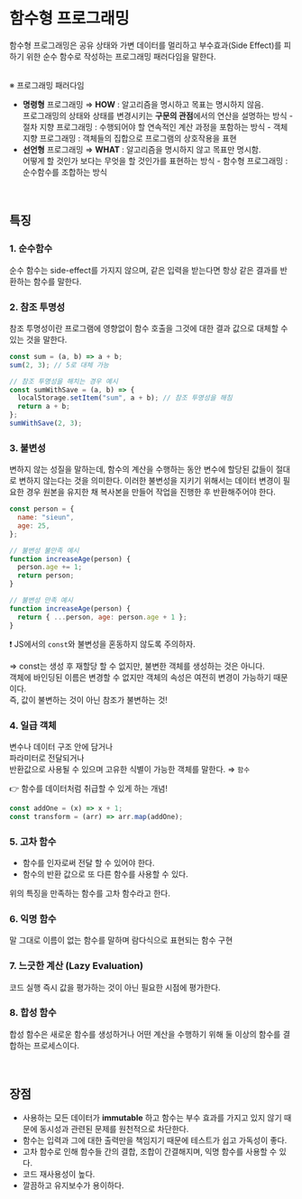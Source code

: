 # 함수형 프로그래밍

함수형 프로그래밍은 공유 상태와 가변 데이터를 멀리하고 부수효과(Side Effect)를 피하기 위한 순수 함수로 작성하는 프로그래밍 패러다임을 말한다.

<br/>
※ 프로그래밍 패러다임

- **명령형** 프로그래밍 ⇒ **HOW** : 알고리즘을 명시하고 목표는 명시하지 않음. <br/>
  프로그래밍의 상태와 상태를 변경시키는 **구문의 관점**에서의 연산을 설명하는 방식 - 절차 지향 프로그래밍 : 수행되어야 할 연속적인 계산 과정을 포함하는 방식 - 객체 지향 프로그래밍 : 객체들의 집합으로 프로그램의 상호작용을 표현
- **선언형** 프로그래밍 ⇒ **WHAT** : 알고리즘을 명시하지 않고 목표만 명시함.<br/>
  어떻게 할 것인가 보다는 무엇을 할 것인가를 표현하는 방식 - 함수형 프로그래밍 : 순수함수를 조합하는 방식

<br/>

## 특징

### 1. 순수함수

순수 함수는 side-effect를 가지지 않으며, 같은 입력을 받는다면 항상 같은 결과를 반환하는 함수를 말한다.

### 2. 참조 투명성

참조 투명성이란 프로그램에 영향없이 함수 호출을 그것에 대한 결과 값으로 대체할 수 있는 것을 말한다.

```js
const sum = (a, b) => a + b;
sum(2, 3); // 5로 대체 가능

// 참조 투명성을 해치는 경우 예시
const sumWithSave = (a, b) => {
  localStorage.setItem("sum", a + b); // 참조 투명성을 해침
  return a + b;
};
sumWithSave(2, 3);
```

### 3. 불변성

변하지 않는 성질을 말하는데, 함수의 계산을 수행하는 동안 변수에 할당된 값들이 절대로 변하지 않는다는 것을 의미한다. 이러한 불변성을 지키기 위해서는 데이터 변경이 필요한 경우 원본을 유지한 채 복사본을 만들어 작업을 진행한 후 반환해주어야 한다.

```js
const person = {
  name: "sieun",
  age: 25,
};

// 불변성 불만족 예시
function increaseAge(person) {
  person.age += 1;
  return person;
}

// 불변성 만족 예시
function increaseAge(person) {
  return { ...person, age: person.age + 1 };
}
```

❗ JS에서의 `const`와 불변성을 혼동하지 않도록 주의하자.

⇒ const는 생성 후 재할당 할 수 없지만, 불변한 객체를 생성하는 것은 아니다. <br/>
객체에 바인딩된 이름은 변경할 수 없지만 객체의 속성은 여전히 변경이 가능하기 때문이다. <br/>
즉, 값이 불변하는 것이 아닌 참조가 불변하는 것!

### 4. 일급 객체

변수나 데이터 구조 안에 담거나 <br/>
파라미터로 전달되거나 <br/>
반환값으로 사용될 수 있으며 고유한 식별이 가능한 객체를 말한다. ⇒ `함수`

👉 함수를 데이터처럼 취급할 수 있게 하는 개념!

```jsx
const addOne = (x) => x + 1;
const transform = (arr) => arr.map(addOne);
```

### 5. 고차 함수

- 함수를 인자로써 전달 할 수 있어야 한다.
- 함수의 반환 값으로 또 다른 함수를 사용할 수 있다.

위의 특징을 만족하는 함수를 고차 함수라고 한다.

### 6. 익명 함수

말 그대로 이름이 없는 함수를 말하며 람다식으로 표현되는 함수 구현

### 7. 느긋한 계산 (Lazy Evaluation)

코드 실행 즉시 값을 평가하는 것이 아닌 필요한 시점에 평가한다.

### 8. 합성 함수

합성 함수은 새로운 함수를 생성하거나 어떤 계산을 수행하기 위해 둘 이상의 함수를 결합하는 프로세스이다.

<br/>

## 장점

- 사용하는 모든 데이터가 **immutable** 하고 함수는 부수 효과를 가지고 있지 않기 때문에 동시성과 관련된 문제를 원천적으로 차단한다.
- 함수는 입력과 그에 대한 출력만을 책임지기 때문에 테스트가 쉽고 가독성이 좋다.
- 고차 함수로 인해 함수들 간의 결합, 조합이 간결해지며, 익명 함수를 사용할 수 있다.
- 코드 재사용성이 높다.
- 깔끔하고 유지보수가 용이하다.
